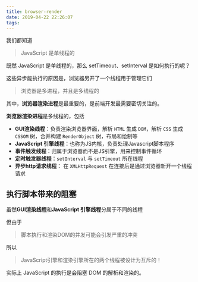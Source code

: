 ```yaml
---
title: browser-render
date: 2019-04-22 22:26:07
tags:
---
```


我们都知道

> JavaScript 是单线程的

既然 JavaScript 是单线程的，那么 setTimeout、setInterval 是如何执行的呢？

这些异步能执行的原因是，浏览器另开了一个线程用于管理它们

> 浏览器是多进程，并且是多线程的

其中，**浏览器渲染进程**是最重要的，是前端开发最需要密切关注的。

**浏览器渲染进程**是多线程的，包括

* **GUI渲染线程**：负责渲染浏览器界面，解析 `HTML` 生成 `DOM`，解析 `CSS` 生成 `CSSOM` 树，合并构建 `RenderObject` 树，布局和绘制等
* **JavaScript 引擎线程**：也称为JS内核，负责处理Javascript脚本程序
* **事件触发线程**：归属于浏览器而不是JS引擎，用来控制事件循环
* **定时触发器线程**：`setInterval` 与 `setTimeout` 所在线程
* **异步http请求线程**： 在 `XMLHttpRequest` 在连接后是通过浏览器新开一个线程请求

## 执行脚本带来的阻塞

虽然**GUI渲染线程**和**JavaScript 引擎线程**分属于不同的线程

但由于

> 脚本执行和渲染DOM的并发可能会引发严重的冲突

所以

> JavaScript引擎和渲染引擎所在的两个线程被设计为互斥的！

实际上 JavaScript 的执行是会阻塞 DOM 的解析和渲染的。
